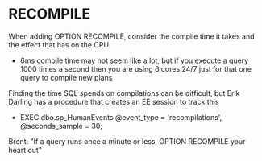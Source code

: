 # RECOMPILE

When adding OPTION RECOMPILE, consider the compile time it takes and the effect that has on the CPU

* 6ms compile time may not seem like a lot, but if you execute a query 1000 times a second then you are using 6 cores 24/7 just for that one query to compile new plans

Finding the time SQL spends on compilations can be difficult, but Erik Darling has a procedure that creates an EE session to track this

* EXEC dbo.sp\_HumanEvents @event\_type = 'recompilations', @seconds\_sample = 30;

Brent: "If a query runs once a minute or less, OPTION RECOMPILE your heart out"
